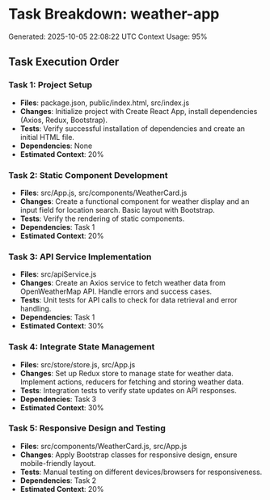 # Task Breakdown: weather-app
Generated: 2025-10-05 22:08:22 UTC
Context Usage: 95%

## Task Execution Order

### Task 1: Project Setup
- **Files**: package.json, public/index.html, src/index.js
- **Changes**: Initialize project with Create React App, install dependencies (Axios, Redux, Bootstrap).
- **Tests**: Verify successful installation of dependencies and create an initial HTML file.
- **Dependencies**: None
- **Estimated Context**: 20%

### Task 2: Static Component Development
- **Files**: src/App.js, src/components/WeatherCard.js
- **Changes**: Create a functional component for weather display and an input field for location search. Basic layout with Bootstrap.
- **Tests**: Verify the rendering of static components.
- **Dependencies**: Task 1
- **Estimated Context**: 20%

### Task 3: API Service Implementation
- **Files**: src/apiService.js
- **Changes**: Create an Axios service to fetch weather data from OpenWeatherMap API. Handle errors and success cases.
- **Tests**: Unit tests for API calls to check for data retrieval and error handling.
- **Dependencies**: Task 1
- **Estimated Context**: 30%

### Task 4: Integrate State Management
- **Files**: src/store/store.js, src/App.js
- **Changes**: Set up Redux store to manage state for weather data. Implement actions, reducers for fetching and storing weather data.
- **Tests**: Integration tests to verify state updates on API responses.
- **Dependencies**: Task 3
- **Estimated Context**: 30%

### Task 5: Responsive Design and Testing
- **Files**: src/components/WeatherCard.js, src/App.js
- **Changes**: Apply Bootstrap classes for responsive design, ensure mobile-friendly layout.
- **Tests**: Manual testing on different devices/browsers for responsiveness.
- **Dependencies**: Task 2
- **Estimated Context**: 20%
```